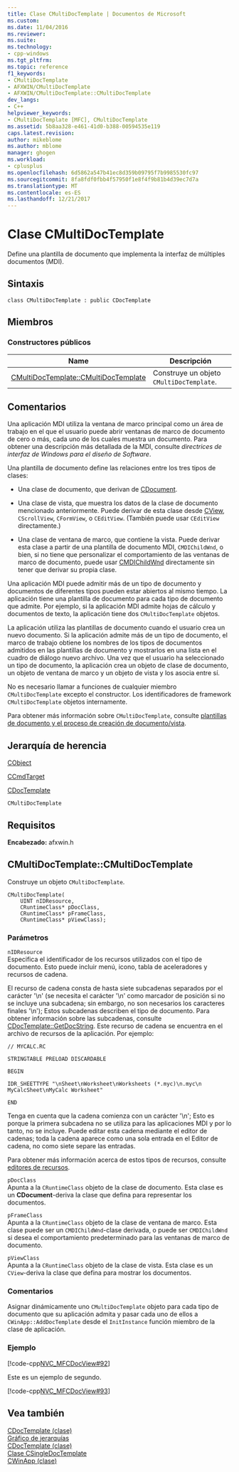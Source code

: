 ```yaml
---
title: Clase CMultiDocTemplate | Documentos de Microsoft
ms.custom: 
ms.date: 11/04/2016
ms.reviewer: 
ms.suite: 
ms.technology:
- cpp-windows
ms.tgt_pltfrm: 
ms.topic: reference
f1_keywords:
- CMultiDocTemplate
- AFXWIN/CMultiDocTemplate
- AFXWIN/CMultiDocTemplate::CMultiDocTemplate
dev_langs:
- C++
helpviewer_keywords:
- CMultiDocTemplate [MFC], CMultiDocTemplate
ms.assetid: 5b8aa328-e461-41d0-b388-00594535e119
caps.latest.revision: 
author: mikeblome
ms.author: mblome
manager: ghogen
ms.workload:
- cplusplus
ms.openlocfilehash: 6d5862a547b41ec8d359b09795f7b9985530fc97
ms.sourcegitcommit: 8fa8fdf0fbb4f57950f1e8f4f9b81b4d39ec7d7a
ms.translationtype: MT
ms.contentlocale: es-ES
ms.lasthandoff: 12/21/2017
---
```

# <a name="cmultidoctemplate-class"></a>Clase CMultiDocTemplate
Define una plantilla de documento que implementa la interfaz de múltiples documentos (MDI).  
  
## <a name="syntax"></a>Sintaxis  
  
```  
class CMultiDocTemplate : public CDocTemplate  
```  
  
## <a name="members"></a>Miembros  
  
### <a name="public-constructors"></a>Constructores públicos  
  
|Name|Descripción|  
|----------|-----------------|  
|[CMultiDocTemplate::CMultiDocTemplate](#cmultidoctemplate)|Construye un objeto `CMultiDocTemplate`.|  
  
## <a name="remarks"></a>Comentarios  
 Una aplicación MDI utiliza la ventana de marco principal como un área de trabajo en el que el usuario puede abrir ventanas de marco de documento de cero o más, cada uno de los cuales muestra un documento. Para obtener una descripción más detallada de la MDI, consulte *directrices de interfaz de Windows para el diseño de Software*.  
  
 Una plantilla de documento define las relaciones entre los tres tipos de clases:  
  
-   Una clase de documento, que derivan de [CDocument](../../mfc/reference/cdocument-class.md).  
  
-   Una clase de vista, que muestra los datos de la clase de documento mencionado anteriormente. Puede derivar de esta clase desde [CView](../../mfc/reference/cview-class.md), `CScrollView`, `CFormView`, o `CEditView`. (También puede usar `CEditView` directamente.)  
  
-   Una clase de ventana de marco, que contiene la vista. Puede derivar esta clase a partir de una plantilla de documento MDI, `CMDIChildWnd`, o bien, si no tiene que personalizar el comportamiento de las ventanas de marco de documento, puede usar [CMDIChildWnd](../../mfc/reference/cmdichildwnd-class.md) directamente sin tener que derivar su propia clase.  
  
 Una aplicación MDI puede admitir más de un tipo de documento y documentos de diferentes tipos pueden estar abiertos al mismo tiempo. La aplicación tiene una plantilla de documento para cada tipo de documento que admite. Por ejemplo, si la aplicación MDI admite hojas de cálculo y documentos de texto, la aplicación tiene dos `CMultiDocTemplate` objetos.  
  
 La aplicación utiliza las plantillas de documento cuando el usuario crea un nuevo documento. Si la aplicación admite más de un tipo de documento, el marco de trabajo obtiene los nombres de los tipos de documentos admitidos en las plantillas de documento y mostrarlos en una lista en el cuadro de diálogo nuevo archivo. Una vez que el usuario ha seleccionado un tipo de documento, la aplicación crea un objeto de clase de documento, un objeto de ventana de marco y un objeto de vista y los asocia entre sí.  
  
 No es necesario llamar a funciones de cualquier miembro `CMultiDocTemplate` excepto el constructor. Los identificadores de framework `CMultiDocTemplate` objetos internamente.  
  
 Para obtener más información sobre `CMultiDocTemplate`, consulte [plantillas de documento y el proceso de creación de documento/vista](../../mfc/document-templates-and-the-document-view-creation-process.md).  
  
## <a name="inheritance-hierarchy"></a>Jerarquía de herencia  
 [CObject](../../mfc/reference/cobject-class.md)  
  
 [CCmdTarget](../../mfc/reference/ccmdtarget-class.md)  
  
 [CDocTemplate](../../mfc/reference/cdoctemplate-class.md)  
  
 `CMultiDocTemplate`  
  
## <a name="requirements"></a>Requisitos  
 **Encabezado:** afxwin.h  
  
##  <a name="cmultidoctemplate"></a>CMultiDocTemplate::CMultiDocTemplate  
 Construye un objeto `CMultiDocTemplate`.  
  
```  
CMultiDocTemplate(
    UINT nIDResource,  
    CRuntimeClass* pDocClass,  
    CRuntimeClass* pFrameClass,  
    CRuntimeClass* pViewClass);
```  
  
### <a name="parameters"></a>Parámetros  
 `nIDResource`  
 Especifica el identificador de los recursos utilizados con el tipo de documento. Esto puede incluir menú, icono, tabla de aceleradores y recursos de cadena.  
  
 El recurso de cadena consta de hasta siete subcadenas separados por el carácter '\n' (se necesita el carácter '\n' como marcador de posición si no se incluye una subcadena; sin embargo, no son necesarios los caracteres finales '\n'); Estos subcadenas describen el tipo de documento. Para obtener información sobre las subcadenas, consulte [CDocTemplate::GetDocString](../../mfc/reference/cdoctemplate-class.md#getdocstring). Este recurso de cadena se encuentra en el archivo de recursos de la aplicación. Por ejemplo:  
  
 `// MYCALC.RC`  
  
 `STRINGTABLE PRELOAD DISCARDABLE`  
  
 `BEGIN`  
  
 `IDR_SHEETTYPE "\nSheet\nWorksheet\nWorksheets (*.myc)\n.myc\n MyCalcSheet\nMyCalc Worksheet"`  
  
 `END`  
  
 Tenga en cuenta que la cadena comienza con un carácter '\n'; Esto es porque la primera subcadena no se utiliza para las aplicaciones MDI y por lo tanto, no se incluye. Puede editar esta cadena mediante el editor de cadenas; toda la cadena aparece como una sola entrada en el Editor de cadena, no como siete separe las entradas.  
  
 Para obtener más información acerca de estos tipos de recursos, consulte [editores de recursos](../../windows/resource-editors.md).  
  
 `pDocClass`  
 Apunta a la `CRuntimeClass` objeto de la clase de documento. Esta clase es un **CDocument**-deriva la clase que defina para representar los documentos.  
  
 `pFrameClass`  
 Apunta a la `CRuntimeClass` objeto de la clase de ventana de marco. Esta clase puede ser un `CMDIChildWnd`-clase derivada, o puede ser `CMDIChildWnd` si desea el comportamiento predeterminado para las ventanas de marco de documento.  
  
 `pViewClass`  
 Apunta a la `CRuntimeClass` objeto de la clase de vista. Esta clase es un `CView`-deriva la clase que defina para mostrar los documentos.  
  
### <a name="remarks"></a>Comentarios  
 Asignar dinámicamente uno `CMultiDocTemplate` objeto para cada tipo de documento que su aplicación admita y pasar cada uno de ellos a `CWinApp::AddDocTemplate` desde el `InitInstance` función miembro de la clase de aplicación.  
  
### <a name="example"></a>Ejemplo  
 [!code-cpp[NVC_MFCDocView#92](../../mfc/codesnippet/cpp/cmultidoctemplate-class_1.cpp)]  
  
 Este es un ejemplo de segundo.  
  
 [!code-cpp[NVC_MFCDocView#93](../../mfc/codesnippet/cpp/cmultidoctemplate-class_2.cpp)]  
  
## <a name="see-also"></a>Vea también  
 [CDocTemplate (clase)](../../mfc/reference/cdoctemplate-class.md)   
 [Gráfico de jerarquías](../../mfc/hierarchy-chart.md)   
 [CDocTemplate (clase)](../../mfc/reference/cdoctemplate-class.md)   
 [Clase CSingleDocTemplate](../../mfc/reference/csingledoctemplate-class.md)   
 [CWinApp (clase)](../../mfc/reference/cwinapp-class.md)
